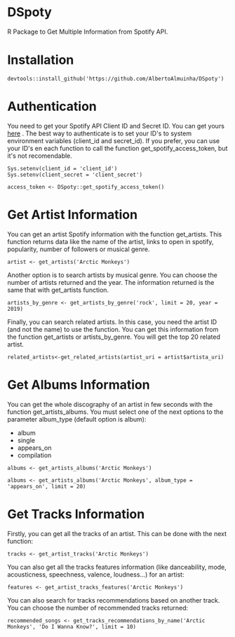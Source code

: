 # DSpoty

R Package to Get Multiple Information from Spotify API.

# Installation

`devtools::install_github('https://github.com/AlbertoAlmuinha/DSpoty')`

# Authentication

You need to get your Spotify API Client ID and Secret ID. You can get yours [here](https://developer.spotify.com/dashboard/) .
The best way to authenticate is to set your ID's to system environment variables (client_id and secret_id). If you prefer, you can use your ID's en each function to call the function get_spotify_access_token, but it's not recomendable.

```
Sys.setenv(client_id = 'client_id')
Sys.setenv(client_secret = 'client_secret')

access_token <- DSpoty::get_spotify_access_token()
```

# Get Artist Information

You can get an artist Spotify information with the function get_artists. This function returns data like the name of the artist, links to open in spotify, popularity, number of followers or musical genre.

```
artist <- get_artists('Arctic Monkeys')
```

Another option is to search artists by musical genre. You can choose the number of artists returned and the year. The information returned is the same that with get_artists function.

```
artists_by_genre <- get_artists_by_genre('rock', limit = 20, year = 2019)
```

Finally, you can search related artists. In this case, you need the artist ID (and not the name) to use the function. You can get this information from the function get_artists or artists_by_genre. You will get the top 20 related artist.

```
related_artists<-get_related_artists(artist_uri = artist$artista_uri)
```

# Get Albums Information

You can get the whole discography of an artist in few seconds with the function get_artists_albums. You must select one of the next options to the parameter album_type (default option is album):

- album
- single
- appears_on
- compilation

```
albums <- get_artists_albums('Arctic Monkeys')

albums <- get_artists_albums('Arctic Monkeys', album_type = 'appears_on', limit = 20)
```

# Get Tracks Information

Firstly, you can get all the tracks of an artist. This can be done with the next function:

```
tracks <- get_artist_tracks('Arctic Monkeys')
```

You can also get all the tracks features information (like danceability, mode, acousticness, speechness, valence, loudness...) for an artist:

```
features <- get_artist_tracks_features('Arctic Monkeys')
```

You can also search for tracks recommendations based on another track. You can choose the number of recommended tracks returned:

```
recommended_songs <- get_tracks_recommendations_by_name('Arctic Monkeys', 'Do I Wanna Know?', limit = 10)
```












